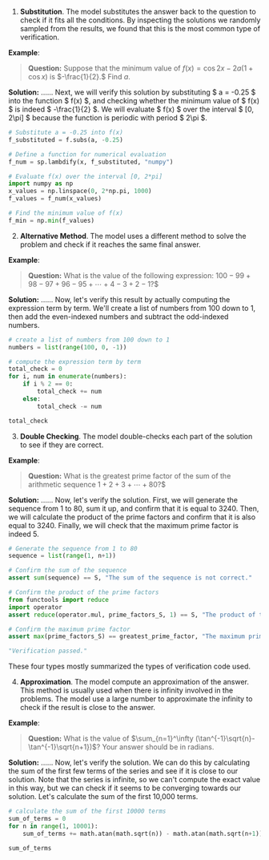 1. **Substitution**. The model substitutes the answer back to the question to check if it fits all the conditions. By inspecting the solutions we randomly sampled from the results, we found that this is the most common type of verification.

**Example**:
> **Question:** Suppose that the minimum value of $f(x) = \cos 2x - 2a (1 + \cos x)$ is $-\frac{1}{2}.$  Find $a.$
> 
**Solution:**
......
Next, we will verify this solution by substituting $ a = -0.25 $ into the function $ f(x) $, and checking whether the minimum value of $ f(x) $ is indeed $ -\frac{1}{2} $. We will evaluate $ f(x) $ over the interval $ [0, 2\pi] $ because the function is periodic with period $ 2\pi $.
```python
# Substitute a = -0.25 into f(x)
f_substituted = f.subs(a, -0.25)

# Define a function for numerical evaluation
f_num = sp.lambdify(x, f_substituted, "numpy")

# Evaluate f(x) over the interval [0, 2*pi]
import numpy as np
x_values = np.linspace(0, 2*np.pi, 1000)
f_values = f_num(x_values)

# Find the minimum value of f(x)
f_min = np.min(f_values)
```

2. **Alternative Method**. The model uses a different method to solve the problem and check if it reaches the same final answer.

**Example**:
> **Question:** What is the value of the following expression: $100 - 99 +98 - 97 + 96 - 95 + \cdots + 4 - 3 +2 - 1$?$
> 
**Solution:**
......
Now, let's verify this result by actually computing the expression term by term. We'll create a list of numbers from 100 down to 1, then add the even-indexed numbers and subtract the odd-indexed numbers.
```python
# create a list of numbers from 100 down to 1
numbers = list(range(100, 0, -1))

# compute the expression term by term
total_check = 0
for i, num in enumerate(numbers):
    if i % 2 == 0:
        total_check += num
    else:
        total_check -= num

total_check
```

3. **Double Checking**. The model double-checks each part of the solution to see if they are correct.

**Example**:
> **Question:** What is the greatest prime factor of the sum of the arithmetic sequence $1 + 2 + 3 + \cdots + 80$?$
> 
**Solution:**
......
Now, let's verify the solution.
First, we will generate the sequence from 1 to 80, sum it up, and confirm that it is equal to 3240.
Then, we will calculate the product of the prime factors and confirm that it is also equal to 3240.
Finally, we will check that the maximum prime factor is indeed 5.
```python
# Generate the sequence from 1 to 80
sequence = list(range(1, n+1))

# Confirm the sum of the sequence
assert sum(sequence) == S, "The sum of the sequence is not correct."

# Confirm the product of the prime factors
from functools import reduce
import operator
assert reduce(operator.mul, prime_factors_S, 1) == S, "The product of the prime factors is not correct."

# Confirm the maximum prime factor
assert max(prime_factors_S) == greatest_prime_factor, "The maximum prime factor is not correct."

"Verification passed."
```

These four types mostly summarized the types of verification code used. 

4. **Approximation**. The model compute an approximation of the answer. This method is usually used when there is infinity involved in the problems. The model use a large number to approximate the infinity to check if the result is close to the answer.

**Example**:
> **Question:** What is the value of $\sum_{n=1}^\infty  (\tan^{-1}\sqrt{n}-\tan^{-1}\sqrt{n+1})$?
Your answer should be in radians.
> 
**Solution:**
......
Now, let's verify the solution. We can do this by calculating the sum of the first few terms of the series and see if it is close to our solution. Note that the series is infinite, so we can't compute the exact value in this way, but we can check if it seems to be converging towards our solution. Let's calculate the sum of the first 10,000 terms.
```python
# calculate the sum of the first 10000 terms
sum_of_terms = 0
for n in range(1, 10001):
    sum_of_terms += math.atan(math.sqrt(n)) - math.atan(math.sqrt(n+1))

sum_of_terms
```
